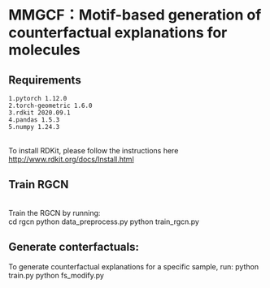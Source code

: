 # MMGCF：Motif-based generation of counterfactual explanations for molecules
## Requirements

    1.pytorch 1.12.0
    2.torch-geometric 1.6.0
    3.rdkit 2020.09.1
    4.pandas 1.5.3
    5.numpy 1.24.3
<br>To install RDKit, please follow the instructions here http://www.rdkit.org/docs/Install.html</br>
## Train RGCN

<br>Train the RGCN by running:</br>
        cd rgcn
        python data_preprocess.py
        python train_rgcn.py
## Generate conterfactuals:
To generate counterfactual explanations for a specific sample, run:
        python train.py
        python fs_modify.py

